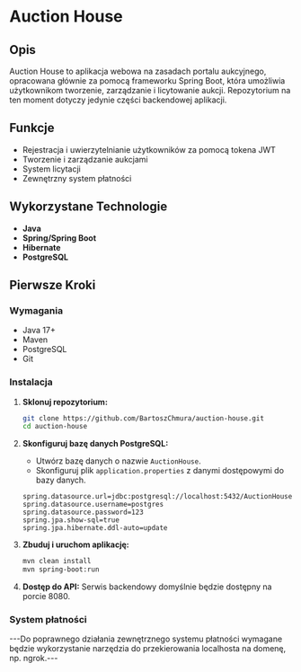# Auction House

## Opis
Auction House to aplikacja webowa na zasadach portalu aukcyjnego, opracowana głównie za pomocą frameworku Spring Boot, która umożliwia użytkownikom tworzenie, zarządzanie i licytowanie aukcji. Repozytorium na ten moment dotyczy jedynie części backendowej aplikacji.

## Funkcje
- Rejestracja i uwierzytelnianie użytkowników za pomocą tokena JWT
- Tworzenie i zarządzanie aukcjami
- System licytacji
- Zewnętrzny system płatności

## Wykorzystane Technologie
- **Java**
- **Spring/Spring Boot**
- **Hibernate**
- **PostgreSQL**

## Pierwsze Kroki

### Wymagania
- Java 17+
- Maven
- PostgreSQL
- Git

### Instalacja

1. **Sklonuj repozytorium:**
    ```bash
    git clone https://github.com/BartoszChmura/auction-house.git
    cd auction-house
    ```

2. **Skonfiguruj bazę danych PostgreSQL:**
    - Utwórz bazę danych o nazwie `AuctionHouse`.
    - Skonfiguruj plik `application.properties` z danymi dostępowymi do bazy danych.
    ```properties
    spring.datasource.url=jdbc:postgresql://localhost:5432/AuctionHouse
    spring.datasource.username=postgres
    spring.datasource.password=123
    spring.jpa.show-sql=true
    spring.jpa.hibernate.ddl-auto=update
    ```

3. **Zbuduj i uruchom aplikację:**
    ```bash
    mvn clean install
    mvn spring-boot:run
    ```

4. **Dostęp do API:**
    Serwis backendowy domyślnie będzie dostępny na porcie 8080.

### System płatności

---Do poprawnego działania zewnętrznego systemu płatności wymagane będzie wykorzystanie narzędzia do przekierowania localhosta na domenę, np. ngrok.---

